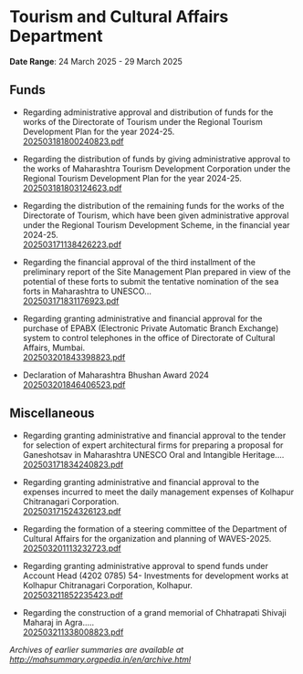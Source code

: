 # Tourism and Cultural Affairs Department

**Date Range**: 24 March 2025 - 29 March 2025


## Funds
- Regarding administrative approval and distribution of funds for the works of the Directorate of Tourism under the Regional Tourism Development Plan for the year 2024-25.\
  [202503181800240823.pdf](https://gr.maharashtra.gov.in/Site/Upload/Government%20Resolutions/English/202503181800240823.pdf)

- Regarding the distribution of funds by giving administrative approval to the works of Maharashtra Tourism Development Corporation under the Regional Tourism Development Plan for the year 2024-25.\
  [202503181803124623.pdf](https://gr.maharashtra.gov.in/Site/Upload/Government%20Resolutions/English/202503181803124623.pdf)

- Regarding the distribution of the remaining funds for the works of the Directorate of Tourism, which have been given administrative approval under the Regional Tourism Development Scheme, in the financial year 2024-25.\
  [202503171138426223.pdf](https://gr.maharashtra.gov.in/Site/Upload/Government%20Resolutions/English/202503171138426223.pdf)

- Regarding the financial approval of the third installment of the preliminary report of the Site Management Plan prepared in view of the potential of these forts to submit the tentative nomination of the sea forts in Maharashtra to UNESCO...\
  [202503171831176923.pdf](https://gr.maharashtra.gov.in/Site/Upload/Government%20Resolutions/English/202503171831176923....pdf)

- Regarding granting administrative and financial approval for the purchase of EPABX (Electronic Private Automatic Branch Exchange) system to control telephones in the office of Directorate of Cultural Affairs, Mumbai.\
  [202503201843398823.pdf](https://gr.maharashtra.gov.in/Site/Upload/Government%20Resolutions/English/202503201843398823.pdf)

- Declaration of Maharashtra Bhushan Award 2024\
  [202503201846406523.pdf](https://gr.maharashtra.gov.in/Site/Upload/Government%20Resolutions/English/202503201846406523.pdf)

## Miscellaneous
- Regarding granting administrative and financial approval to the tender for selection of expert architectural firms for preparing a proposal for Ganeshotsav in Maharashtra UNESCO Oral and Intangible Heritage....\
  [202503171834240823.pdf](https://gr.maharashtra.gov.in/Site/Upload/Government%20Resolutions/English/202503171834240823.pdf)

- Regarding granting administrative and financial approval to the expenses incurred to meet the daily management expenses of Kolhapur Chitranagari Corporation.\
  [202503171524326123.pdf](https://gr.maharashtra.gov.in/Site/Upload/Government%20Resolutions/English/202503171524326123.pdf)

- Regarding the formation of a steering committee of the Department of Cultural Affairs for the organization and planning of WAVES-2025.\
  [202503201113232723.pdf](https://gr.maharashtra.gov.in/Site/Upload/Government%20Resolutions/English/202503201113232723...pdf)

- Regarding granting administrative approval to spend funds under Account Head (4202 0785) 54- Investments for development works at Kolhapur Chitranagari Corporation, Kolhapur.\
  [202503211852235423.pdf](https://gr.maharashtra.gov.in/Site/Upload/Government%20Resolutions/English/202503211852235423.pdf)

- Regarding the construction of a grand memorial of Chhatrapati Shivaji Maharaj in Agra.....\
  [202503211338008823.pdf](https://gr.maharashtra.gov.in/Site/Upload/Government%20Resolutions/English/202503211338008823.pdf)


*Archives of earlier summaries are available at http://mahsummary.orgpedia.in/en/archive.html*